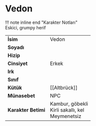 # Vedon   
!!! note inline end "Karakter Notları"  
	Eskici, grumpy herif     
  
|  |  |  
|---|---|  
| **İsim** | Vedon |  
| **Soyadı** |  |  
| **Hizip** |  |  
| **Cinsiyet** | Erkek |  
| **Irk** |  |  
| **Sınıf** |  |  
| **Kütük** | [[Altbrück]] |  
| **Münasebet** | NPC |  
| **Karakter Betimi** | Kambur, göbekli<br>Kirli sakallı, kel<br>Meymenetsiz |  
  
  
